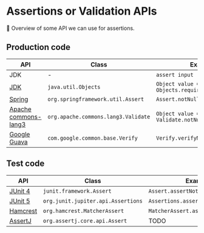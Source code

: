 # Assertions or Validation APIs

:pushpin: Overview of some API we can use for assertions.

## Production code

| API | Class | Example | Exception thrown |
|-----|-------|---------|------------------|
| JDK | - | `assert input != null;` | `AssertionError` |
| [JDK](https://docs.oracle.com/en/java/javase/11/docs/api/java.base/java/util/Objects.html) | `java.util.Objects` | `Object value = Objects.requireNonNull(input);` | `NullPointerException` |
| [Spring](https://spring.io/) | `org.springframework.util.Assert` | `Assert.notNull(input);` | `IllegalArgumentException` |
| [Apache commons-lang3](https://commons.apache.org/proper/commons-lang/) | `org.apache.commons.lang3.Validate` | `Object value = Validate.notNull(input);` | `NullPointerException` |
| [Google Guava](https://github.com/google/guava) | `com.google.common.base.Verify` | `Verify.verifyNotNull(input);` | `com.google.common.base.VerifyException` |

## Test code

| API | Class | Example | Exception thrown |
|-----|-------|---------|------------------|
| [JUnit 4](https://junit.org/junit4/) | `junit.framework.Assert` | `Assert.assertNotNull(input);` | `junit.framework.AssertionFailedError` |
| [JUnit 5](https://junit.org/junit5/) | `org.junit.jupiter.api.Assertions` | `Assertions.assertNotNull(input);` | `org.opentest4j.AssertionFailedError` |
| [Hamcrest](http://hamcrest.org/) | `org.hamcrest.MatcherAssert` | `MatcherAssert.asserthat(X, Y);` | `AssertionError` |
| [AssertJ](https://assertj.github.io/doc/) | `org.assertj.core.api.Assert` | TODO | TODO |
